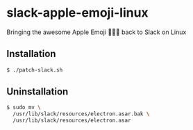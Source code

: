 # slack-apple-emoji-linux
Bringing the awesome Apple Emoji 👻😈🤓 back to Slack on Linux

## Installation
```sh
$ ./patch-slack.sh
```

## Uninstallation
```sh
$ sudo mv \
  /usr/lib/slack/resources/electron.asar.bak \
  /usr/lib/slack/resources/electron.asar
```
